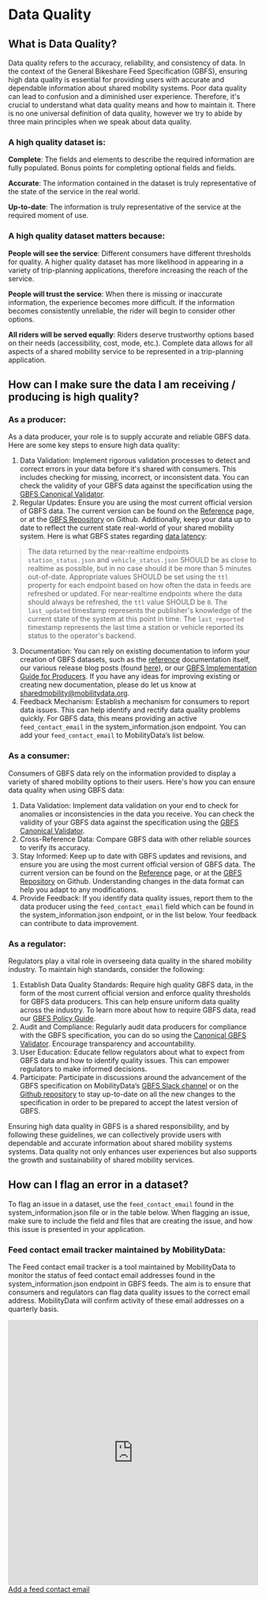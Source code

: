 # Data Quality

## What is Data Quality?

Data quality refers to the accuracy, reliability, and consistency of data. In the context of the General Bikeshare Feed Specification (GBFS), ensuring high data quality is essential for providing users with accurate and dependable information about shared mobility systems. Poor data quality can lead to confusion and a diminished user experience. Therefore, it's crucial to understand what data quality means and how to maintain it. There is no one universal definition of data quality, however we try to abide by three main principles when we speak about data quality.


### A high quality dataset is:

**Complete**: The fields and elements to describe the required information are fully populated. Bonus points for completing optional fields and fields.

**Accurate**: The information contained in the dataset is truly representative of the state of the service in the real world.

**Up-to-date**: The information is truly representative of the service at the required moment of use.


### A high quality dataset matters because:

**People will see the service**: Different consumers have different thresholds for quality. A higher quality dataset has more likelihood in appearing in a variety of trip-planning applications, therefore increasing the reach of the service.

**People will trust the service**: When there is missing or inaccurate information, the experience becomes more difficult. If the information becomes consistently unreliable, the rider will begin to consider other options.

**All riders will be served equally**: Riders deserve trustworthy options based on their needs (accessibility, cost, mode, etc.). Complete data allows for all aspects of a shared mobility service to be represented in a trip-planning application.


## How can I make sure the data I am receiving / producing is high quality?

### As a  producer:

As a data producer, your role is to supply accurate and reliable GBFS data. Here are some key steps to ensure high data quality:

1. Data Validation: Implement rigorous validation processes to detect and correct errors in your data before it's shared with consumers. This includes checking for missing, incorrect, or inconsistent data. You can check the validity of your GBFS data against the specification using the [GBFS Canonical Validator](https://gbfs-validator.mobilitydata.org/).
2. Regular Updates: Ensure you are using the most current official version of GBFS data. The current version can be found on the [Reference](../specification/reference) page, or at the [GBFS Repository](https://github.com/MobilityData/gbfs/blob/master/README.md#current-version-recommended) on Github. Additionally, keep your data up to date to reflect the current state real-world of your shared mobility system. Here is what GBFS states regarding [data latency](../specification/reference/#data-latency):
>The data returned by the near-realtime endpoints `station_status.json` and `vehicle_status.json` SHOULD be as close to realtime as possible, but in no case should it be more than 5 minutes out-of-date. Appropriate values SHOULD be set using the `ttl` property for each endpoint based on how often the data in feeds are refreshed or updated. For near-realtime endpoints where the data should always be refreshed, the `ttl` value SHOULD be `0`. The `last_updated` timestamp represents the publisher's knowledge of the current state of the system at this point in time. The `last_reported` timestamp represents the last time a station or vehicle reported its status to the operator's backend.

3. Documentation: You can rely on existing documentation to inform your creation of GBFS datasets, such as the [reference](../specification/reference) documentation itself, our various release blog posts (found [here](https://mobilitydata.org/category/sm/)), or our [GBFS Implementation Guide for Producers](../guide/). If you have any ideas for improving existing or creating new documentation, please do let us know at [sharedmobility@mobilitydata.org](mailto:sharedmobility@mobilitydata.org).
4. Feedback Mechanism: Establish a mechanism for consumers to report data issues. This can help identify and rectify data quality problems quickly. For GBFS data, this means providing an active `feed_contact_email` in the system_information.json endpoint. You can add your `feed_contact_email` to MobilityData’s list below.

### As a consumer:

Consumers of GBFS data rely on the information provided to display a variety of shared mobility options to their users. Here's how you can ensure data quality when using GBFS data: 

1. Data Validation: Implement data validation on your end to check for anomalies or inconsistencies in the data you receive. You can check the validity of your GBFS data against the specification using the [GBFS Canonical Validator](https://gbfs-validator.mobilitydata.org/).
2. Cross-Reference Data: Compare GBFS data with other reliable sources to verify its accuracy.
3. Stay Informed: Keep up to date with GBFS updates and revisions,  and ensure you are using the most current official version of GBFS data. The current version can be found on the [Reference](../specification/reference) page, or at the [GBFS Repository](https://github.com/MobilityData/gbfs/blob/master/README.md#current-version-recommended) on Github. Understanding changes in the data format can help you adapt to any modifications.
4. Provide Feedback: If you identify data quality issues, report them to the data producer using the `feed_contact_email` field which can be found in the system_information.json endpoint, or in the list below. Your feedback can contribute to data improvement.


### As a regulator:

Regulators play a vital role in overseeing data quality in the shared mobility industry. To maintain high standards, consider the following:

1. Establish Data Quality Standards: Require high quality GBFS data, in the form of the most current official version and enforce quality thresholds for GBFS data producers. This can help ensure uniform data quality across the industry. To learn more about how to require GBFS data, read our [GBFS Policy Guide](../learn/data-policy/).
2. Audit and Compliance: Regularly audit data producers for compliance with the GBFS specification, you can do so using the [Canonical GBFS Validator](https://gbfs-validator.mobilitydata.org/). Encourage transparency and accountability.
3. User Education: Educate fellow regulators about what to expect from GBFS data and how to identify quality issues. This can empower regulators to make informed decisions.
4. Participate: Participate in discussions around the advancement of the GBFS specification on MobilityData’s [GBFS Slack channel](https://share.mobilitydata.org/slack) or on the [Github repository](https://github.com/MobilityData/gbfs) to stay up-to-date on all the new changes to the specification in order to be prepared to accept the latest version of GBFS.

Ensuring high data quality in GBFS is a shared responsibility, and by following these guidelines, we can collectively provide users with dependable and accurate information about shared mobility systems systems. Data quality not only enhances user experiences but also supports the growth and sustainability of shared mobility services.


## How can I flag an error in a dataset?

To flag an issue in a dataset, use the `feed_contact_email` found in the system_information.json file or in the table below. When flagging an issue, make sure to include the field and files that are creating the issue, and how this issue is presented in your application.

### Feed contact email tracker maintained by MobilityData:
The Feed contact email tracker is a tool maintained by MobilityData to monitor the status of feed contact email addresses found in the system_information.json endpoint in GBFS feeds. The aim is to ensure that consumers and regulators can flag data quality issues to the correct email address. MobilityData will confirm activity of these email addresses on a quarterly basis. 

<iframe class="airtable-embed" src="https://airtable.com/embed/appHUE6vwjsrChp7i/shrpbG9d4vJZnsvXC?backgroundColor=blue&viewControls=on" frameborder="0" onmousewheel="" width="100%" height="533" style="background: transparent; border: 1px solid #ccc;"></iframe>
<a class="button" href="https://airtable.com/appHUE6vwjsrChp7i/shrk257EznkmC0elp">Add a feed contact email</a>